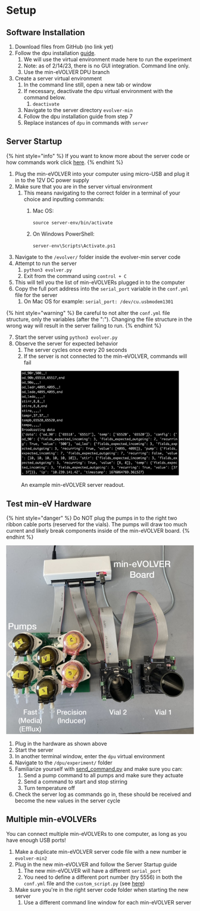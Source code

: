 # Setup

## Software Installation

1. Download files from GitHub (no link yet)
2. Follow the dpu installation [guide](../../getting-started/software-installation/dpu-installation.md).
   1. We will use the virtual environment made here to run the experiment
   2. Note: as of 2/14/23, there is no GUI integration. Command line only.
   3. Use the min-eVOLVER DPU branch
3. Create a server virtual environment
   1. In the command line still, open a new tab or window&#x20;
   2. If necessary, deactivate the dpu virtual environment with the command below.
      1. `deactivate`
   3. Navigate to the server directory `evolver-min`
   4. Follow the dpu installation guide from step 7
   5. Replace instances of `dpu` in commands with `server`

## Server Startup

{% hint style="info" %}
If you want to know more about the server code or how commands work click [here](../../software/server-code-structure/).
{% endhint %}

1. Plug the min-eVOLVER into your computer using micro-USB and plug it in to the 12V DC power supply
2. Make sure that you are in the server virtual environment
   1. This means navigating to the correct folder in a terminal of your choice and inputting commands:
      1.  Mac OS:

          `source server-env/bin/activate`
      2.  On Windows PowerShell:

          `server-env\Scripts\Activate.ps1`
3. Navigate to the `/evolver/` folder inside the evolver-min server code
4. Attempt to run the server
   1. `python3 evolver.py`
   2. Exit from the command using `control + C`
5. This will tell you the list of min-eVOLVERs plugged in to the computer
6. Copy the full port address into the `serial_port` variable in the `conf.yml` file for the server
   1. On Mac OS for example: `serial_port: /dev/cu.usbmodem1301`

{% hint style="warning" %}
Be careful to not alter the `conf.yml` file structure, only the variables (after the ":"). Changing the file structure in the wrong way will result in the server failing to run.
{% endhint %}

7. Start the server using `python3 evolver.py`
8. Observe the server for expected behavior
   1. The server cycles once every 20 seconds
   2. If the server is not connected to the min-eVOLVER, commands will fail

<figure><img src="../../.gitbook/assets/image (6) (3).png" alt=""><figcaption><p>An example min-eVOLVER server readout.</p></figcaption></figure>

## Test min-eV Hardware

{% hint style="danger" %}
Do NOT plug the pumps in to the right two ribbon cable ports (reserved for the vials). The pumps will draw too much current and likely break components inside of the min-eVOLVER board.
{% endhint %}

<img src="../../.gitbook/assets/image (48).png" alt="" data-size="original">

1. Plug in the hardware as shown above
2. Start the server
3. In another terminal window, enter the `dpu` virtual environment
4. Navigate to the `/dpu/experiment/` folder
5. Familiarize yourself with [send\_command.py](send\_command.py.md) and make sure you can:
   1. Send a pump command to all pumps and make sure they actuate
   2. Send a command to start and stop stirring
   3. Turn temperature off
6. Check the server log as commands go in, these should be received and become the new values in the server cycle

## Multiple min-eVOLVERs

You can connect multiple min-eVOLVERs to one computer, as long as you have enough USB ports!

1. Make a duplicate min-eVOLVER server code file with a new number ie `evolver-min2`
2. Plug in the new min-eVOLVER and follow the Server Startup guide
   1. The new min-eVOLVER will have a different `serial_port`
   2. You need to define a different port number (try 5556) in both the `conf.yml` file and the `custom_script.py` (see [here](starting-an-experiment.md#software))
3. Make sure you're in the right server code folder when starting the new server
   1. Use a different command line window for each min-eVOLVER server
